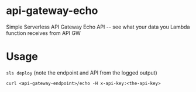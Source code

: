 # api-gateway-echo
Simple Serverless API Gateway Echo API -- see what your data you Lambda function receives from API GW

# Usage
`sls deploy` (note the endpoint and API from the logged output)

`curl <api-gateway-endpoint>/echo -H x-api-key:<the-api-key>`
